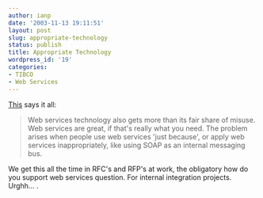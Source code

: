```yaml
---
author: ianp
date: '2003-11-13 19:11:51'
layout: post
slug: appropriate-technology
status: publish
title: Appropriate Technology
wordpress_id: '19'
categories:
- TIBCO
- Web Services
---
```


[This](http://www.softwarereality.com/soapbox/softwarefashion.jsp
"Software Fashion - Software Reality") says it all:

> Web services technology also gets more than its fair share of misuse. Web
> services are great, if that's really what you need. The problem arises
> when people use web services 'just because', or apply web services
> inappropriately, like using SOAP as an internal messaging bus.

We get this all the time in RFC's and RFP's at work, the obligatory how do you support web services question. For internal integration projects. Urghh... .
